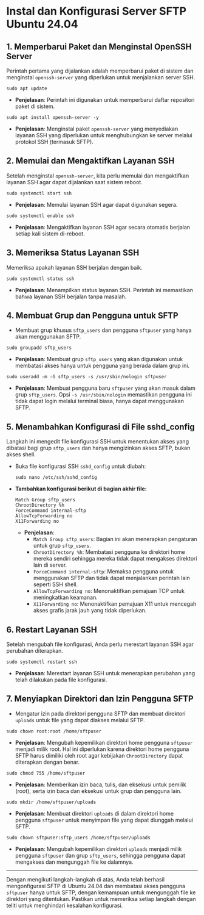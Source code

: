 # Instal dan Konfigurasi Server SFTP Ubuntu 24.04

## 1. **Memperbarui Paket dan Menginstal OpenSSH Server**
   Perintah pertama yang dijalankan adalah memperbarui paket di sistem dan menginstal `openssh-server` yang diperlukan untuk menjalankan server SSH.

   ```
   sudo apt update
   ```
   - **Penjelasan**: Perintah ini digunakan untuk memperbarui daftar repositori paket di sistem.

   ```
   sudo apt install openssh-server -y
   ```
   - **Penjelasan**: Menginstal paket `openssh-server` yang menyediakan layanan SSH yang diperlukan untuk menghubungkan ke server melalui protokol SSH (termasuk SFTP).

## 2. **Memulai dan Mengaktifkan Layanan SSH**
   Setelah menginstal `openssh-server`, kita perlu memulai dan mengaktifkan layanan SSH agar dapat dijalankan saat sistem reboot.

   ```
   sudo systemctl start ssh
   ```
   - **Penjelasan**: Memulai layanan SSH agar dapat digunakan segera.

   ```
   sudo systemctl enable ssh
   ```
   - **Penjelasan**: Mengaktifkan layanan SSH agar secara otomatis berjalan setiap kali sistem di-reboot.

## 3. **Memeriksa Status Layanan SSH**
   Memeriksa apakah layanan SSH berjalan dengan baik.

   ```
   sudo systemctl status ssh
   ```
   - **Penjelasan**: Menampilkan status layanan SSH. Perintah ini memastikan bahwa layanan SSH berjalan tanpa masalah.

## 4. **Membuat Grup dan Pengguna untuk SFTP**
   - Membuat grup khusus `sftp_users` dan pengguna `sftpuser` yang hanya akan menggunakan SFTP.

   ```
   sudo groupadd sftp_users
   ```
   - **Penjelasan**: Membuat grup `sftp_users` yang akan digunakan untuk membatasi akses hanya untuk pengguna yang berada dalam grup ini.

   ```
   sudo useradd -m -G sftp_users -s /usr/sbin/nologin sftpuser
   ```
   - **Penjelasan**: Membuat pengguna baru `sftpuser` yang akan masuk dalam grup `sftp_users`. Opsi `-s /usr/sbin/nologin` memastikan pengguna ini tidak dapat login melalui terminal biasa, hanya dapat menggunakan SFTP.

## 5. **Menambahkan Konfigurasi di File sshd_config**
   Langkah ini mengedit file konfigurasi SSH untuk menentukan akses yang dibatasi bagi grup `sftp_users` dan hanya mengizinkan akses SFTP, bukan akses shell.

   - Buka file konfigurasi SSH `sshd_config` untuk diubah:
     ```
     sudo nano /etc/ssh/sshd_config
     ```

   - **Tambahkan konfigurasi berikut di bagian akhir file:**
     ```
     Match Group sftp_users
     ChrootDirectory %h
     ForceCommand internal-sftp
     AllowTcpForwarding no
     X11Forwarding no
     ```
     - **Penjelasan**:
       - `Match Group sftp_users`: Bagian ini akan menerapkan pengaturan untuk grup `sftp_users`.
       - `ChrootDirectory %h`: Membatasi pengguna ke direktori home mereka sendiri sehingga mereka tidak dapat mengakses direktori lain di server.
       - `ForceCommand internal-sftp`: Memaksa pengguna untuk menggunakan SFTP dan tidak dapat menjalankan perintah lain seperti SSH shell.
       - `AllowTcpForwarding no`: Menonaktifkan pemajuan TCP untuk meningkatkan keamanan.
       - `X11Forwarding no`: Menonaktifkan pemajuan X11 untuk mencegah akses grafis jarak jauh yang tidak diperlukan.

## 6. **Restart Layanan SSH**
   Setelah mengubah file konfigurasi, Anda perlu merestart layanan SSH agar perubahan diterapkan.

   ```
   sudo systemctl restart ssh
   ```
   - **Penjelasan**: Merestart layanan SSH untuk menerapkan perubahan yang telah dilakukan pada file konfigurasi.

## 7. **Menyiapkan Direktori dan Izin Pengguna SFTP**
   - Mengatur izin pada direktori pengguna SFTP dan membuat direktori `uploads` untuk file yang dapat diakses melalui SFTP.

   ```
   sudo chown root:root /home/sftpuser
   ```
   - **Penjelasan**: Mengubah kepemilikan direktori home pengguna `sftpuser` menjadi milik root. Hal ini diperlukan karena direktori home pengguna SFTP harus dimiliki oleh root agar kebijakan `ChrootDirectory` dapat diterapkan dengan benar.

   ```
   sudo chmod 755 /home/sftpuser
   ```
   - **Penjelasan**: Memberikan izin baca, tulis, dan eksekusi untuk pemilik (root), serta izin baca dan eksekusi untuk grup dan pengguna lain.

   ```
   sudo mkdir /home/sftpuser/uploads
   ```
   - **Penjelasan**: Membuat direktori `uploads` di dalam direktori home pengguna `sftpuser` untuk menyimpan file yang dapat diunggah melalui SFTP.

   ```
   sudo chown sftpuser:sftp_users /home/sftpuser/uploads
   ```
   - **Penjelasan**: Mengubah kepemilikan direktori `uploads` menjadi milik pengguna `sftpuser` dan grup `sftp_users`, sehingga pengguna dapat mengakses dan mengunggah file ke dalamnya.

---

Dengan mengikuti langkah-langkah di atas, Anda telah berhasil mengonfigurasi SFTP di Ubuntu 24.04 dan membatasi akses pengguna `sftpuser` hanya untuk SFTP, dengan kemampuan untuk mengunggah file ke direktori yang ditentukan. Pastikan untuk memeriksa setiap langkah dengan teliti untuk menghindari kesalahan konfigurasi.